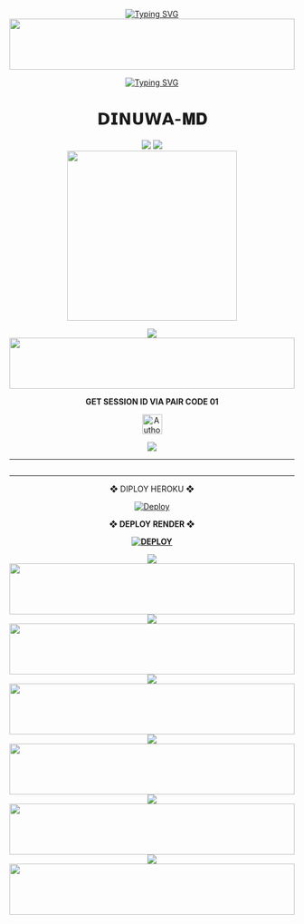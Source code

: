 <div align="center">


 [![Typing SVG](https://readme-typing-svg.herokuapp.com?font=Rockstar-ExtraBold&color=F01&lines=DINUWA+ＭＤ+V1+ＷＨＡＴＳＡＰＰ+ＢＯＴ)](https://git.io/typing-svg)
<img src="https://i.imgur.com/dBaSKWF.gif" height="90" width="100%">


<a href="https://git.io/typing-svg"><img src="https://readme-typing-svg.demolab.com?font=Black+Ops+One&size=100&pause=1000&color=1BAFBAFF&center=true&width=1000&height=200&lines=DINUWA+MD+BOT;MR+WHITE VIPER+OFC" alt="Typing SVG" /></a>
  </p>


<h1>𝗗𝗜𝗡𝗨𝗪𝗔-𝐌𝐃</h1>
<a><img src='https://i.imgur.com/LyHic3i.gif'/></a>
<a><img src='https://i.imgur.com/LyHic3i.gif'/></a>

<div align="center" class= "main"> 
  <img src="https://i.postimg.cc/HntYvQzS/IMG-20250118-WA0013.jpg"width="300" height="300"/>




   
<a><img src='https://i.imgur.com/LyHic3i.gif'/></a>
<img src="https://i.imgur.com/dBaSKWF.gif" height="90" width="100%">



<b>GET SESSION ID VIA PAIR CODE 01</b>

<p align="center">
<a href="https://tohid-md-web-pair-qr.onrender.com"><img height= "35" title="Author" src="https://img.shields.io/badge/GET SESSION ID-1:-black?style=for-the-badge&logo=render"></a>
<p/>

<a><img src='https://i.imgur.com/LyHic3i.gif'/></a>



</details>
<hr>
<img src="http://readme-typing-svg.herokuapp.com?color=d1fa02&center=true&vCenter=true&multiline=false&lines=Created+By+WHITE VIPER INC" alt="">
<hr>



❖ DIPLOY HEROKU ❖
 
[![Deploy](https://www.herokucdn.com/deploy/button.svg)](https://dashboard.heroku.com/new-app?template=https://github.com/Tohidkhan6332/TOHID_MD)
<b>

❖ DEPLOY RENDER ❖

<a href='https://dashboard.render.com' target="_blank"><img alt='DEPLOY' src='https://img.shields.io/badge/RENDER-h?color=maroon&style=for-the-badge&logo=render'/></a></p>



<a><img src='https://i.imgur.com/LyHic3i.gif'/></a>
<img src="https://i.imgur.com/dBaSKWF.gif" height="90" width="100%">
<a><img src='https://i.imgur.com/LyHic3i.gif'/></a>
<img src="https://i.imgur.com/dBaSKWF.gif" height="90" width="100%">
<a><img src='https://i.imgur.com/LyHic3i.gif'/></a>
<img src="https://i.imgur.com/dBaSKWF.gif" height="90" width="100%">
<a><img src='https://i.imgur.com/LyHic3i.gif'/></a>
<img src="https://i.imgur.com/dBaSKWF.gif" height="90" width="100%">
<a><img src='https://i.imgur.com/LyHic3i.gif'/></a>
<img src="https://i.imgur.com/dBaSKWF.gif" height="90" width="100%">
<a><img src='https://i.imgur.com/LyHic3i.gif'/></a>
<img src="https://i.imgur.com/dBaSKWF.gif" height="90" width="100%">
